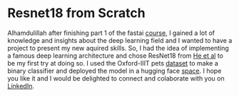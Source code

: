 # Resnet18 from Scratch
Alhamdulillah after finishing part 1 of the fastai [course](https://www.youtube.com/watch?v=8SF_h3xF3cE&list=PLfYUBJiXbdtSvpQjSnJJ_PmDQB_VyT5iU), I gained a lot of knowledge and insights about the deep learning field and I wanted to have a project to present my new aquired skills. So, I had the idea of implementing a famous deep learning architecture and chose ResNet18 from [He et al](https://arxiv.org/abs/1512.03385) to be my first try at doing so. I used the Oxford-IIIT pets [dataset](https://www.robots.ox.ac.uk/~vgg/data/pets/) to make a binary classifier and deployed the model in a hugging face [space](https://huggingface.co/spaces/hazemamn/resnet18-Cat-vs-Dog-demo). I hope you like it and I would be delighted to connect and colaborate with you on [LinkedIn](https://www.linkedin.com/in/hazem-ahmed-mohamed-abdelraouf-4b084a206/).
